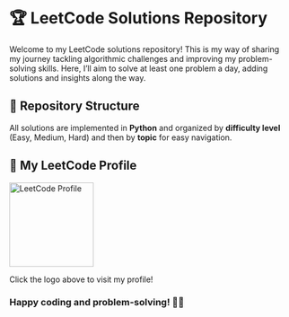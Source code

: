 # 🏆 LeetCode Solutions Repository

Welcome to my LeetCode solutions repository! This is my way of sharing my journey tackling algorithmic challenges and improving my problem-solving skills. Here, I’ll aim to solve at least one problem a day, adding solutions and insights along the way.

## 📘 Repository Structure

All solutions are implemented in **Python** and organized by **difficulty level** (Easy, Medium, Hard) and then by **topic** for easy navigation.

## 🔗 My LeetCode Profile

<a href="https://leetcode.com/u/maxshabs/">
  <img src="https://leetcode.com/static/images/LeetCode_logo_rvs.png" alt="LeetCode Profile" width="150">
</a>

Click the logo above to visit my profile!

### Happy coding and problem-solving! 💪🚀
